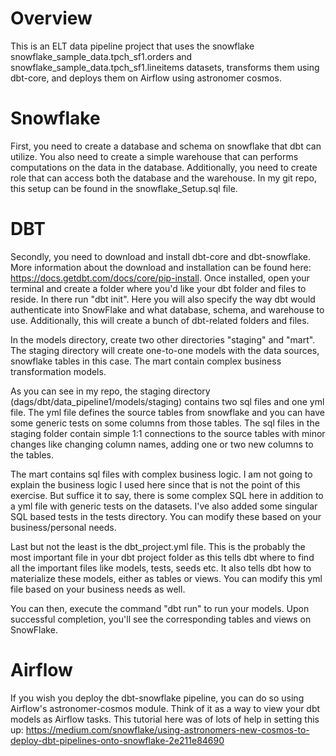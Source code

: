 # Overview 
This is an ELT data pipeline project that uses the snowflake snowflake_sample_data.tpch_sf1.orders and snowflake_sample_data.tpch_sf1.lineitems datasets, transforms them using dbt-core, and deploys them on Airflow using astronomer cosmos. 

# Snowflake 

First, you need to create a database and schema on snowflake that dbt can utilize. You also need to create a simple warehouse that can performs computations on the data in the database. Additionally, you need to create role that can access both the database and the warehouse. In my git repo, this setup can be found in the snowflake_Setup.sql file. 

# DBT 

Secondly, you need to download and install dbt-core and dbt-snowflake. More information about the download and installation can be found here: https://docs.getdbt.com/docs/core/pip-install. Once installed, open your terminal and create a folder where you'd like your dbt folder and files to reside. In there run "dbt init". Here you will also specify the way dbt would authenticate into SnowFlake and what database, schema, and warehouse to use. Additionally, this will create a bunch of dbt-related folders and files. 

In the models directory, create two other directories "staging" and "mart". The staging directory will create one-to-one models with the data sources, snowflake tables in this case. The mart contain complex business transformation models. 

As you can see in my repo, the staging directory (dags/dbt/data_pipeline1/models/staging) contains two sql files and one yml file. The yml file defines the source tables from snowflake and you can have some generic tests on some columns from those tables. The sql files in the staging folder contain simple 1:1 connections to the source tables with minor changes like changing column names, adding one or two new columns to the tables. 

The mart contains sql files with complex business logic. I am not going to explain the business logic I used here since that is not the point of this exercise. But suffice it to say, there is some complex SQL here in addition to a yml file with generic tests on the datasets. I've also added some singular SQL based tests in the tests directory. You can modify these based on your business/personal needs. 

Last but not the least is the dbt_project.yml file. This is the probably the most important file in your dbt project folder as this tells dbt where to find all the important files like models, tests, seeds etc. It also tells dbt how to materialize these models, either as tables or views. You can modify this yml file based on your business needs as well.

You can then, execute the command "dbt run" to run your models. Upon successful completion, you'll see the corresponding tables and views on SnowFlake.

# Airflow

If you wish you deploy the dbt-snowflake pipeline, you can do so using Airflow's astronomer-cosmos module. Think of it as a way to view your dbt models as Airflow tasks. This tutorial here was of lots of help in setting this up: https://medium.com/snowflake/using-astronomers-new-cosmos-to-deploy-dbt-pipelines-onto-snowflake-2e211e84690





